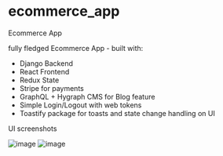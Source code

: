 # ecommerce_app
Ecommerce App

fully fledged Ecommerce App - built with:
- Django Backend
- React Frontend
- Redux State
- Stripe for payments
- GraphQL + Hygraph CMS for Blog feature
- Simple Login/Logout with web tokens
- Toastify package for toasts and state change handling on UI 

UI screenshots 

![image](https://user-images.githubusercontent.com/67764650/230641194-ecfdf042-41a2-43ef-935b-3e03b825f0b6.png)
![image](https://user-images.githubusercontent.com/67764650/230641269-6c4beafc-c7de-4acd-9052-05ab93c5a6b1.png)


